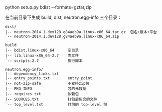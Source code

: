 
python setup.py bdist --formats=gztar,zip

在当前目录下生成 build, dist, neutron.egg-info 三个目录：

	dist/
	|-- neutron-2014.1.dev128.g84aeb9a.linux-x86_64.tar.gz  包名+版本+平台
	`-- neutron-2014.1.dev128.g84aeb9a.linux-x86_64.zip

	build
	|-- bdist.linux-x86_64		空目录
	|-- lib.linux-x86_64-2.7    库文件
	`-- scripts-2.7             执行脚本

	neutron.egg-info/   
	|-- dependency_links.txt
	|-- entry_points.txt		entry_point
	|-- not-zip-safe			不支持zip包
	|-- PKG-INFO				包的元数据
	|-- requires.txt			依赖包
	|-- SOURCES.txt				打包后包含的文件
	`-- top_level.txt			打包的 top-level 包



